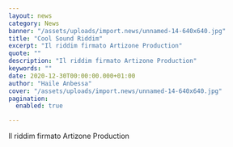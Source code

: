 ```yaml
---
layout: news
category: News
banner: "/assets/uploads/import.news/unnamed-14-640x640.jpg"
title: "Cool Sound Riddim"
excerpt: "Il riddim firmato Artizone Production"
quote: ""
description: "Il riddim firmato Artizone Production"
keywords: ""
date: 2020-12-30T00:00:00.000+01:00
author: "Haile Anbessa"
cover: "/assets/uploads/import.news/unnamed-14-640x640.jpg"
pagination:
  enabled: true

---
```


Il riddim firmato Artizone Production